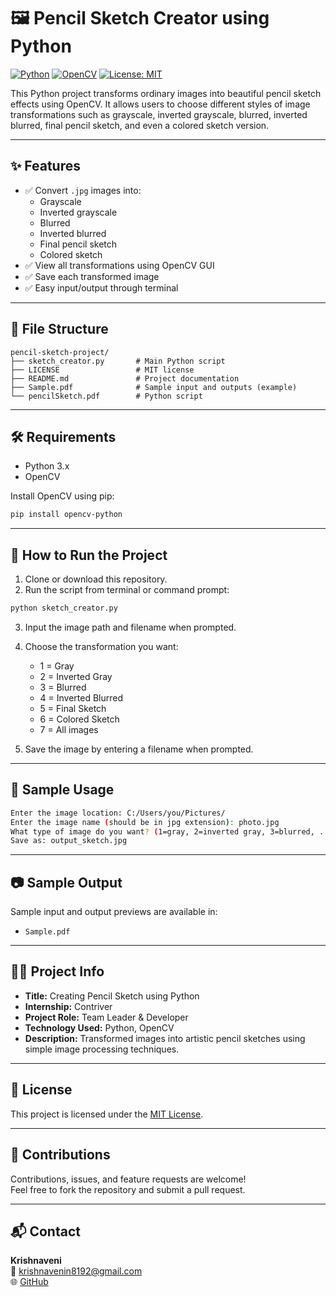 # 🖼 Pencil Sketch Creator using Python

[![Python](https://img.shields.io/badge/Python-3.8%2B-blue.svg)](https://www.python.org/)
[![OpenCV](https://img.shields.io/badge/OpenCV-Installed-brightgreen)](https://pypi.org/project/opencv-python/)
[![License: MIT](https://img.shields.io/badge/License-MIT-yellow.svg)](LICENSE)

This Python project transforms ordinary images into beautiful pencil sketch effects using OpenCV. It allows users to choose different styles of image transformations such as grayscale, inverted grayscale, blurred, inverted blurred, final pencil sketch, and even a colored sketch version.

---

## ✨ Features

- ✅ Convert `.jpg` images into:
  - Grayscale
  - Inverted grayscale
  - Blurred
  - Inverted blurred
  - Final pencil sketch
  - Colored sketch
- ✅ View all transformations using OpenCV GUI
- ✅ Save each transformed image
- ✅ Easy input/output through terminal

---

## 📂 File Structure

```
pencil-sketch-project/
├── sketch_creator.py       # Main Python script
├── LICENSE                 # MIT license
├── README.md               # Project documentation
├── Sample.pdf              # Sample input and outputs (example)
└── pencilSketch.pdf        # Python script
```

---

## 🛠 Requirements

- Python 3.x
- OpenCV

Install OpenCV using pip:

```bash
pip install opencv-python
```

---

## 🚀 How to Run the Project

1. Clone or download this repository.
2. Run the script from terminal or command prompt:

```bash
python sketch_creator.py
```

3. Input the image path and filename when prompted.
4. Choose the transformation you want:
   - 1 = Gray
   - 2 = Inverted Gray
   - 3 = Blurred
   - 4 = Inverted Blurred
   - 5 = Final Sketch
   - 6 = Colored Sketch
   - 7 = All images

5. Save the image by entering a filename when prompted.

---

## 🧪 Sample Usage

```bash
Enter the image location: C:/Users/you/Pictures/
Enter the image name (should be in jpg extension): photo.jpg
What type of image do you want? (1=gray, 2=inverted gray, 3=blurred, ...)
Save as: output_sketch.jpg
```

---

## 📷 Sample Output

Sample input and output previews are available in:

- `Sample.pdf`
   

---

## 👨‍💻 Project Info

- **Title:** Creating Pencil Sketch using Python
- **Internship:** Contriver
- **Project Role:** Team Leader & Developer
- **Technology Used:** Python, OpenCV
- **Description:** Transformed images into artistic pencil sketches using simple image processing techniques.

---

## 🧾 License

This project is licensed under the [MIT License](LICENSE).

---

## 🤝 Contributions

Contributions, issues, and feature requests are welcome!  
Feel free to fork the repository and submit a pull request.

---

## 📬 Contact

**Krishnaveni**  
📧 krishnavenin8192@gmail.com  
🌐 [GitHub](https://github.com/Krishna-kashu)
